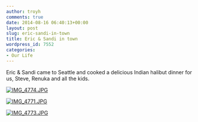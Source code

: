 ```yaml
---
author: troyh
comments: true
date: 2014-08-16 06:40:13+00:00
layout: post
slug: eric-sandi-in-town
title: Eric & Sandi in town
wordpress_id: 7552
categories:
- Our Life
---
```


Eric & Sandi came to Seattle and cooked a delicious Indian halibut dinner for us, Steve, Renuka and all the kids. 

[![IMG_4774.JPG](https://troyandgay.files.wordpress.com/2014/08/img_4774.jpg)](https://troyandgay.files.wordpress.com/2014/08/img_4774.jpg)  
  
[![IMG_4771.JPG](https://troyandgay.files.wordpress.com/2014/08/img_4771.jpg)](https://troyandgay.files.wordpress.com/2014/08/img_4771.jpg)  
  
[![IMG_4773.JPG](https://troyandgay.files.wordpress.com/2014/08/img_4773.jpg)](https://troyandgay.files.wordpress.com/2014/08/img_4773.jpg)
